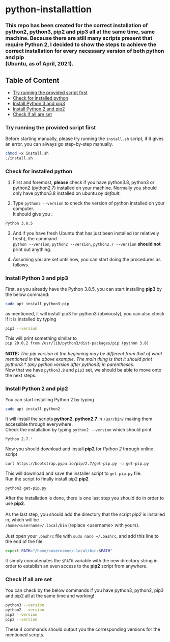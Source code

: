 # python-installattion

### This repo has been created for the correct installation of python2, python3, pip2 and pip3 all at the same time, same machine. Because there are still many scripts present that require Python 2, I decided to show the steps to achieve the correct installation for every necessary version of both python and pip <br />(Ubuntu, as of April, 2021).

## Table of Content
- [Try running the provided script first](#try-running-the-provided-script-first)
- [Check for installed python](#check-for-installed-python)
- [Install Python 3 and pip3](#install-python-3-and-pip3)
- [Install Python 2 and pip2](#install-python-2-and-pip2)
- [Check if all are set](#check-if-all-are-set)


### Try running the provided script first
Before starting manually, please try running the ```install.sh``` script, if it gives an error, you can always go step-by-step manually.
```sh
chmod +x install.sh
./install.sh
```

### Check for installed python
1. First and foremost, **please** check if you have python3.8, python3 or python2 (python2.7) installed on your machine. Normally you should only have python3.8 installed on ubuntu *by default*.

2. Type ```python3 --version``` to check the version of python installed on your computer.<br />
It should give you :
```sh
Python 3.8.5
```
3. And if you have fresh Ubuntu that has just been installed (or relatively fresh), the command<br />
```python --version```, ```python2 --version```, ```python2.7 --version``` **should not** print out anything.

4. Assuming you are set until now, you can start doing the procedures as follows.

### Install Python 3 and pip3
First, as you already have the Python 3.8.5, you can start installing **pip3** by the below command:<br />
```sh
sudo apt install python3-pip
```
as mentioned, it will install pip3 for python3 (obviously), you can also check if it is installed by typing<br />
```sh
pip3 --version
```

This will print something similar to<br />
```pip 20.0.2 from /usr/lib/python3/dist-packages/pip (python 3.8)```<br /><br />
**NOTE:** *The pip version at the beginning may be different from that of what mentioned in the above example. The main thing is that it should print python3.\* (any python version after python3) in parentheses.*<br />
Now that we have ```python3.8``` and ```pip3``` set, we should be able to move onto the next steps.<br />


### Install Python 2 and pip2
You can start installing Python 2 by typing
```sh
sudo apt install python2
```
It will install the scripts **python2**, **python2.7** in ```/usr/bin/``` making them accessible through everywhere.<br />
Check the installation by typing ```python2 --version``` which should print
```sh
Python 2.7.*
```
Now you should download and install **pip2** for *Python 2* through online script
```sh
curl https://bootstrap.pypa.io/pip/2.7/get-pip.py -o get-pip.py
```
This will download and save the installer script to ```get-pip.py``` file.<br />
Run the script to finally install pip2 **pip2**
```sh
python2 get-pip.py
```
After the installation is done, there is one last step you should do in order to use **pip2**.<br /><br />
As the last step, you should add the directory that the script *pip2* is installed in, which will be<br />
```/home/<username>/.local/bin``` (replace \<username\> with yours).<br /><br />
Just open your ```.bashrc``` file with ```sudo nano ~/.bashrc```, and add this line to the end of the file.<br />
```sh
export PATH="/home/<username>/.local/bin:$PATH"
```
It simply concatenates the ```$PATH``` variable with the new directory string in order to establish an even access to the **pip2** script from anywhere.


### Check if all are set
You can check by the below commands if you have python3, python2, pip3 and pip2 all at the same time and working!
```sh
python3 --version
python2 --version
pip3 --version
pip2 --version
```
These 4 commands should output you the corresponding versions for the mentioned scripts.
